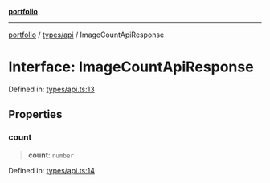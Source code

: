 [**portfolio**](../../../README.md)

***

[portfolio](../../../modules.md) / [types/api](../README.md) / ImageCountApiResponse

# Interface: ImageCountApiResponse

Defined in: [types/api.ts:13](https://github.com/tnorlund/Portfolio/blob/0c1ec22948cc2180aa46f165411bb581e3d72c8d/portfolio/types/api.ts#L13)

## Properties

### count

> **count**: `number`

Defined in: [types/api.ts:14](https://github.com/tnorlund/Portfolio/blob/0c1ec22948cc2180aa46f165411bb581e3d72c8d/portfolio/types/api.ts#L14)
